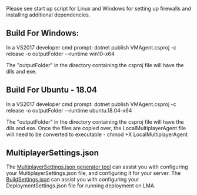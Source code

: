 Please see start up script for Linux and Windows for setting up firewalls and installing additional dependencies.

## Build For Windows:

In a VS2017 developer cmd prompt:
dotnet publish VMAgent.csproj -c release -o outputFolder --runtime win10-x64

The "outputFolder" in the directory containing the csproj file will have the dlls and exe.

## Build For Ubuntu - 18.04

In a VS2017 developer cmd prompt:
dotnet publish VMAgent.csproj -c release -o outputFolder --runtime ubuntu.18.04-x64

The "outputFolder" in the directory containing the csproj file will have the dlls and exe.
Once the files are copied over, the LocalMultiplayerAgent file will need to be converted to executable - chmod +X LocalMultiplayerAgent

## MultiplayerSettings.json

The [MultiplayerSettings.json generator tool](./SettingsJsonGenerator/README.md) can assist you with configuring your MultiplayerSettings.json file, and configuring it for your server.
The [BuildSettings.json](./BuildTool/readme.md) can assist you with configuring your DeploymentSettings.json file for running deployment on LMA.
